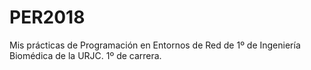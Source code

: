 # PER2018
Mis prácticas de Programación en Entornos de Red de 1º de Ingeniería Biomédica de la URJC. 
1º de carrera. 

